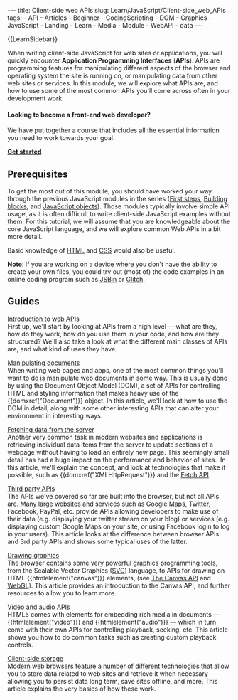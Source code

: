 --- title: Client-side web APIs slug: Learn/JavaScript/Client-side_web_APIs tags: - API - Articles - Beginner - CodingScripting - DOM - Graphics - JavaScript - Landing - Learn - Media - Module - WebAPI - data ---

{{LearnSidebar}}

When writing client-side JavaScript for web sites or applications, you will quickly encounter **Application Programming Interfaces** (**APIs**). APIs are programming features for manipulating different aspects of the browser and operating system the site is running on, or manipulating data from other web sites or services. In this module, we will explore what APIs are, and how to use some of the most common APIs you'll come across often in your development work.

#### Looking to become a front-end web developer?

We have put together a course that includes all the essential information you need to work towards your goal.

[**Get started**](/en-US/docs/Learn/Front-end_web_developer)

## Prerequisites

To get the most out of this module, you should have worked your way through the previous JavaScript modules in the series ([First steps](/en-US/docs/Learn/JavaScript/First_steps), [Building blocks](/en-US/docs/Learn/JavaScript/Building_blocks), and [JavaScript objects](/en-US/docs/Learn/JavaScript/Objects)). Those modules typically involve simple API usage, as it is often difficult to write client-side JavaScript examples without them. For this tutorial, we will assume that you are knowledgeable about the core JavaScript language, and we will explore common Web APIs in a bit more detail.

Basic knowledge of [HTML](/en-US/docs/Learn/HTML) and [CSS](/en-US/docs/Learn/CSS) would also be useful.

**Note**: If you are working on a device where you don't have the ability to create your own files, you could try out (most of) the code examples in an online coding program such as [JSBin](https://jsbin.com/) or [Glitch](https://glitch.com/).

## Guides

[Introduction to web APIs](/en-US/docs/Learn/JavaScript/Client-side_web_APIs/Introduction)  
First up, we'll start by looking at APIs from a high level — what are they, how do they work, how do you use them in your code, and how are they structured? We'll also take a look at what the different main classes of APIs are, and what kind of uses they have.

[Manipulating documents](/en-US/docs/Learn/JavaScript/Client-side_web_APIs/Manipulating_documents)  
When writing web pages and apps, one of the most common things you'll want to do is manipulate web documents in some way. This is usually done by using the Document Object Model (DOM), a set of APIs for controlling HTML and styling information that makes heavy use of the {{domxref("Document")}} object. In this article, we'll look at how to use the DOM in detail, along with some other interesting APIs that can alter your environment in interesting ways.

[Fetching data from the server](/en-US/docs/Learn/JavaScript/Client-side_web_APIs/Fetching_data)  
Another very common task in modern websites and applications is retrieving individual data items from the server to update sections of a webpage without having to load an entirely new page. This seemingly small detail has had a huge impact on the performance and behavior of sites.  In this article, we'll explain the concept, and look at technologies that make it possible, such as {{domxref("XMLHttpRequest")}} and the [Fetch API](/en-US/docs/Web/API/Fetch_API).

[Third party APIs](/en-US/docs/Learn/JavaScript/Client-side_web_APIs/Third_party_APIs)  
The APIs we've covered so far are built into the browser, but not all APIs are. Many large websites and services such as Google Maps, Twitter, Facebook, PayPal, etc. provide APIs allowing developers to make use of their data (e.g. displaying your twitter stream on your blog) or services (e.g. displaying custom Google Maps on your site, or using Facebook login to log in your users). This article looks at the difference between browser APIs and 3rd party APIs and shows some typical uses of the latter.

[Drawing graphics](/en-US/docs/Learn/JavaScript/Client-side_web_APIs/Drawing_graphics)  
The browser contains some very powerful graphics programming tools, from the Scalable Vector Graphics ([SVG](/en-US/docs/Web/SVG)) language, to APIs for drawing on HTML {{htmlelement("canvas")}} elements, (see [The Canvas API](/en-US/docs/Web/API/Canvas_API) and [WebGL](/en-US/docs/Web/API/WebGL_API)). This article provides an introduction to the Canvas API, and further resources to allow you to learn more.

[Video and audio APIs](/en-US/docs/Learn/JavaScript/Client-side_web_APIs/Video_and_audio_APIs)  
HTML5 comes with elements for embedding rich media in documents — {{htmlelement("video")}} and {{htmlelement("audio")}} — which in turn come with their own APIs for controlling playback, seeking, etc. This article shows you how to do common tasks such as creating custom playback controls.

[Client-side storage](/en-US/docs/Learn/JavaScript/Client-side_web_APIs/Client-side_storage)  
Modern web browsers feature a number of different technologies that allow you to store data related to web sites and retrieve it when necessary allowing you to persist data long term, save sites offline, and more. This article explains the very basics of how these work.

